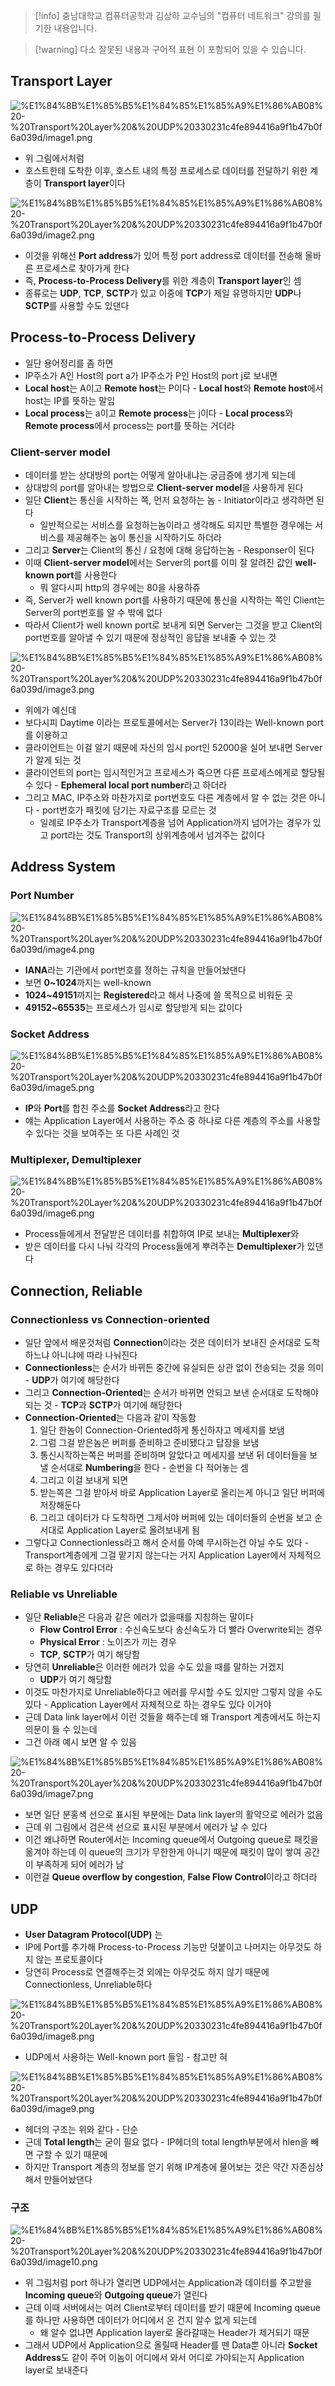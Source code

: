 > [!info] 충남대학교 컴퓨터공학과 김상하 교수님의 "컴퓨터 네트워크" 강의를 필기한 내용입니다.

> [!warning] 다소 잘못된 내용과 구어적 표현 이 포함되어 있을 수 있습니다.

## Transport Layer

![%E1%84%8B%E1%85%B5%E1%84%85%E1%85%A9%E1%86%AB08%20-%20Transport%20Layer%20&%20UDP%20330231c4fe894416a9f1b47b0f6a039d/image1.png](gardens/network/originals/comnet.fall.2021.cse.cnu.ac.kr/images/08_330231c4fe894416a9f1b47b0f6a039d/image1.png)

- 위 그림에서처럼
- 호스트한테 도착한 이후, 호스트 내의 특정 프로세스로 데이터를 전달하기 위한 계층이 **Transport layer**이다

![%E1%84%8B%E1%85%B5%E1%84%85%E1%85%A9%E1%86%AB08%20-%20Transport%20Layer%20&%20UDP%20330231c4fe894416a9f1b47b0f6a039d/image2.png](gardens/network/originals/comnet.fall.2021.cse.cnu.ac.kr/images/08_330231c4fe894416a9f1b47b0f6a039d/image2.png)

- 이것을 위해선 **Port address**가 있어 특정 port address로 데이터를 전송해 올바른 프로세스로 찾아가게 한다
- 즉, **Process-to-Process Delivery**를 위한 계층이 **Transport layer**인 셈
- 종류로는 **UDP**, **TCP**, **SCTP**가 있고 이중에 **TCP**가 제일 유명하지만 **UDP**나 **SCTP**를 사용할 수도 있댄다

## Process-to-Process Delivery

- 일단 용어정리를 좀 하면
- IP주소가 A인 Host의 port a가 IP주소가 P인 Host의 port j로 보내면
- **Local host**는 A이고 **Remote host**는 P이다 - **Local host**와 **Remote host**에서 host는 IP를 뜻하는 말임
- **Local process**는 a이고 **Remote process**는 j이다 - **Local process**와 **Remote process**에서 process는 port를 뜻하는 거더라

### Client-server model

- 데이터를 받는 상대방의 port는 어떻게 알아내냐는 궁금증에 생기게 되는데
- 상대방의 port를 알아내는 방법으로 **Client-server model**을 사용하게 된다
- 일단 **Client**는 통신을 시작하는 쪽, 먼저 요청하는 놈 - Initiator이라고 생각하면 된다
	- 일반적으로는 서비스를 요청하는놈이라고 생각해도 되지만 특별한 경우에는 서비스를 제공해주는 놈이 통신을 시작하기도 하더라
- 그리고 **Server**는 Client의 통신 / 요청에 대해 응답하는놈 - Responser이 된다
- 이때 **Client-server model**에서는 Server의 port를 이미 잘 알려진 값인 **well-known port**를 사용한다
	- 뭐 알다시피 http의 경우에는 80을 사용하쥬
- 즉, Server가 well known port를 사용하기 때문에 통신을 시작하는 쪽인 Client는 Server의 port번호를 알 수 밖에 없다
- 따라서 Client가 well known port로 보내게 되면 Server는 그것을 받고 Client의 port번호를 알아낼 수 있기 때문에 정상적인 응답을 보내줄 수 있는 것

![%E1%84%8B%E1%85%B5%E1%84%85%E1%85%A9%E1%86%AB08%20-%20Transport%20Layer%20&%20UDP%20330231c4fe894416a9f1b47b0f6a039d/image3.png](gardens/network/originals/comnet.fall.2021.cse.cnu.ac.kr/images/08_330231c4fe894416a9f1b47b0f6a039d/image3.png)

- 위에가 예신데
- 보다시피 Daytime 이라는 프로토콜에서는 Server가 13이라는 Well-known port를 이용하고
- 클라이언트는 이걸 알기 때문에 자신의 임시 port인 52000을 실어 보내면 Server가 알게 되는 것
- 클라이언트의 port는 임시적인거고 프로세스가 죽으면 다른 프로세스에게로 할당될 수 있다 - **Ephemeral local port number**라고 하더라
- 그리고 MAC, IP주소와 마찬가지로 port번호도 다른 계층에서 알 수 없는 것은 아니다 - port번호가 패킷에 담기는 자료구조를 모르는 것
	- 일례로 IP주소가 Transport계층을 넘어 Application까지 넘어가는 경우가 있고 port라는 것도 Transport의 상위계층에서 넘겨주는 값이다

## Address System

### Port Number

![%E1%84%8B%E1%85%B5%E1%84%85%E1%85%A9%E1%86%AB08%20-%20Transport%20Layer%20&%20UDP%20330231c4fe894416a9f1b47b0f6a039d/image4.png](gardens/network/originals/comnet.fall.2021.cse.cnu.ac.kr/images/08_330231c4fe894416a9f1b47b0f6a039d/image4.png)

- **IANA**라는 기관에서 port번호를 정하는 규칙을 만들어놨댄다
- 보면 **0~1024**까지는 well-known
- **1024~49151**까지는 **Registered**라고 해서 나중에 쓸 목적으로 비워둔 곳
- **49152~65535**는 프로세스가 임시로 할당받게 되는 값이다

### Socket Address

![%E1%84%8B%E1%85%B5%E1%84%85%E1%85%A9%E1%86%AB08%20-%20Transport%20Layer%20&%20UDP%20330231c4fe894416a9f1b47b0f6a039d/image5.png](gardens/network/originals/comnet.fall.2021.cse.cnu.ac.kr/images/08_330231c4fe894416a9f1b47b0f6a039d/image5.png)

- **IP**와 **Port**를 합친 주소를 **Socket Address**라고 한다
- 얘는 Application Layer에서 사용하는 주소 중 하나로 다른 계층의 주소를 사용할 수 있다는 것을 보여주는 또 다른 사례인 것

### Multiplexer, Demultiplexer

![%E1%84%8B%E1%85%B5%E1%84%85%E1%85%A9%E1%86%AB08%20-%20Transport%20Layer%20&%20UDP%20330231c4fe894416a9f1b47b0f6a039d/image6.png](gardens/network/originals/comnet.fall.2021.cse.cnu.ac.kr/images/08_330231c4fe894416a9f1b47b0f6a039d/image6.png)

- Process들에게서 전달받은 데이터를 취합하여 IP로 보내는 **Multiplexer**와
- 받은 데이터를 다시 나눠 각각의 Process들에게 뿌려주는 **Demultiplexer**가 있댄다

## Connection, Reliable

### Connectionless vs Connection-oriented

- 일단 앞에서 배운것처럼 **Connection**이라는 것은 데이터가 보내진 순서대로 도착하느냐 아니냐에 따라 나눠진다
- **Connectionless**는 순서가 바뀌든 중간에 유실되든 상관 없이 전송되는 것을 의미 - **UDP**가 여기에 해당한다
- 그리고 **Connection-Oriented**는 순서가 바뀌면 안되고 보낸 순서대로 도착해야되는 것 - **TCP**과 **SCTP**가 여기에 해당한다
- **Connection-Oriented**는 다음과 같이 작동함
	1. 일단 한놈이 Connection-Oriented하게 통신하자고 메세지를 보냄
	2. 그럼 그걸 받은놈은 버퍼를 준비하고 준비됐다고 답장을 보냄
	3. 통신시작하는쪽은 버퍼를 준비하며 알았다고 메세지를 보낸 뒤 데이터들을 보낼 순서대로 **Numbering**을 한다 - 순번을 다 적어놓는 셈
	4. 그리고 이걸 보내게 되면
	5. 받는쪽은 그걸 받아서 바로 Application Layer로 올리는게 아니고 일단 버퍼에 저장해둔다
	6. 그리고 데이터가 다 도착하면 그제서야 버퍼에 있는 데이터들의 순번을 보고 순서대로 Application Layer로 올려보내게 됨
- 그렇다고 Connectionless라고 해서 순서를 아예 무시하는건 아닐 수도 있다 - Transport계층에게 그걸 맡기지 않는다는 거지 Application Layer에서 자체적으로 하는 경우도 있다더라

### Reliable vs Unreliable

- 일단 **Reliable**은 다음과 같은 에러가 없을때를 지칭하는 말이다
	- **Flow Control Error** : 수신속도보다 송신속도가 더 빨라 Overwrite되는 경우
	- **Physical Error** : 노이즈가 끼는 경우
	- **TCP**, **SCTP**가 여기 해당함
- 당연히 **Unreliable**은 이러한 에러가 있을 수도 있을 때를 말하는 거겠지
	- **UDP**가 여기 해당함
- 이것도 마찬가지로 Unreliable하다고 에러를 무시할 수도 있지만 그렇지 않을 수도 있다 - Application Layer에서 자체적으로 하는 경우도 있다 이거야
- 근데 Data link layer에서 이런 것들을 해주는데 왜 Transport 계층에서도 하는지 의문이 들 수 있는데
- 그건 아래 예시 보면 알 수 있음

![%E1%84%8B%E1%85%B5%E1%84%85%E1%85%A9%E1%86%AB08%20-%20Transport%20Layer%20&%20UDP%20330231c4fe894416a9f1b47b0f6a039d/image7.png](gardens/network/originals/comnet.fall.2021.cse.cnu.ac.kr/images/08_330231c4fe894416a9f1b47b0f6a039d/image7.png)

- 보면 일단 분홍색 선으로 표시된 부분에는 Data link layer의 활약으로 에러가 없음
- 근데 위 그림에서 검은색 선으로 표시된 부분에서 에러가 날 수 있다
- 이건 왜냐하면 Router에서는 Incoming queue에서 Outgoing queue로 패킷을 옮겨야 하는데 이 queue의 크기가 무한한게 아니기 때문에 패킷이 많이 쌓여 공간이 부족하게 되어 에러가 남
- 이런걸 **Queue overflow by congestion**, **False Flow Control**이라고 하더라

## UDP

- **User Datagram Protocol(UDP)** 는
- IP에 Port를 추가해 Process-to-Process 기능만 덧붙이고 나머지는 아무것도 하지 않는 프로토콜이다
- 당연히 Process로 연결해주는것 외에는 아무것도 하지 않기 때문에 Connectionless, Unreliable하다

![%E1%84%8B%E1%85%B5%E1%84%85%E1%85%A9%E1%86%AB08%20-%20Transport%20Layer%20&%20UDP%20330231c4fe894416a9f1b47b0f6a039d/image8.png](gardens/network/originals/comnet.fall.2021.cse.cnu.ac.kr/images/08_330231c4fe894416a9f1b47b0f6a039d/image8.png)

- UDP에서 사용하는 Well-known port 들임 - 참고만 혀

![%E1%84%8B%E1%85%B5%E1%84%85%E1%85%A9%E1%86%AB08%20-%20Transport%20Layer%20&%20UDP%20330231c4fe894416a9f1b47b0f6a039d/image9.png](gardens/network/originals/comnet.fall.2021.cse.cnu.ac.kr/images/08_330231c4fe894416a9f1b47b0f6a039d/image9.png)

- 헤더의 구조는 위와 같다 - 단순
- 근데 **Total length**는 굳이 필요 없다 - IP헤더의 total length부분에서 hlen을 빼면 구할 수 있기 때문에
- 하지만 Transport 계층의 정보를 얻기 위해 IP계층에 물어보는 것은 약간 자존심상해서 만들어놨댄다

### 구조

![%E1%84%8B%E1%85%B5%E1%84%85%E1%85%A9%E1%86%AB08%20-%20Transport%20Layer%20&%20UDP%20330231c4fe894416a9f1b47b0f6a039d/image10.png](gardens/network/originals/comnet.fall.2021.cse.cnu.ac.kr/images/08_330231c4fe894416a9f1b47b0f6a039d/image10.png)

- 위 그림처럼 port 하나가 열리면 UDP에서는 Application과 데이터를 주고받을 **Incoming queue**와 **Outgoing queue**가 열린다
- 근데 이때 서버에서는 여러 Client로부터 데이터를 받기 때문에 Incoming queue를 하나만 사용하면 데이터가 어디에서 온 건지 알수 없게 되는데
	- 왜 알수 없냐면 Application layer로 올라갈때는 Header가 제거되기 때문
- 그래서 UDP에서 Application으로 올릴때 Header를 뗀 Data뿐 아니라 **Socket Address**도 같이 주어 이놈이 어디에서 와서 어디로 가야되는지 Application layer로 보내준다